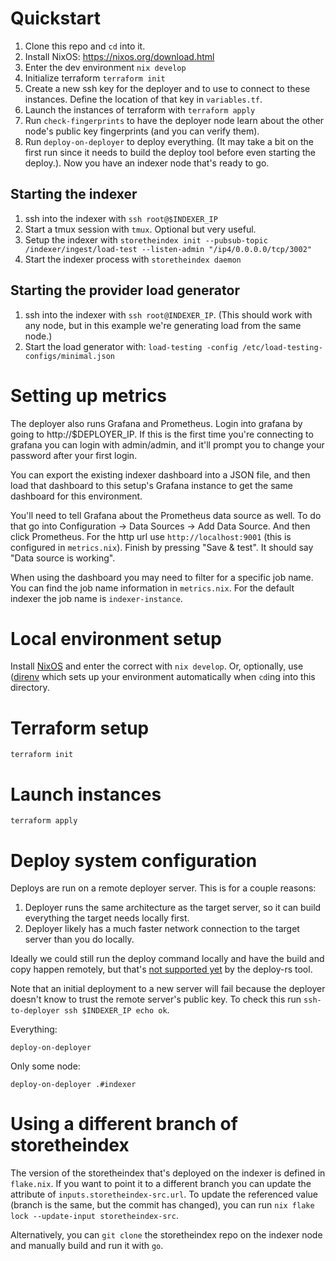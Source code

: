 # Quickstart
1. Clone this repo and `cd` into it.
1. Install NixOS: https://nixos.org/download.html
1. Enter the dev environment `nix develop`
1. Initialize terraform `terraform init`
1. Create a new ssh key for the deployer and to use to connect to these
   instances. Define the location of that key in `variables.tf`.
1. Launch the instances of terraform with `terraform apply`
1. Run `check-fingerprints` to have the deployer node learn about the other
   node's public key fingerprints (and you can verify them).
1. Run `deploy-on-deployer` to deploy everything. (It may take a bit on the
   first run since it needs to build the deploy tool before even starting the
   deploy.). Now you have an indexer node that's ready to go.

## Starting the indexer
1. ssh into the indexer with `ssh root@$INDEXER_IP`
1. Start a tmux session with `tmux`. Optional but very useful.
1. Setup the indexer with `storetheindex init --pubsub-topic /indexer/ingest/load-test --listen-admin "/ip4/0.0.0.0/tcp/3002"`
1. Start the indexer process with `storetheindex daemon`

## Starting the provider load generator
1. ssh into the indexer with `ssh root@INDEXER_IP`. (This should work with any
   node, but in this example we're generating load from the same node.)
1. Start the load generator with: `load-testing -config /etc/load-testing-configs/minimal.json`

# Setting up metrics
The deployer also runs Grafana and Prometheus. Login into grafana by going to
http://$DEPLOYER_IP. If this is the first time you're connecting to grafana you
can login with admin/admin, and it'll prompt you to change your password after
your first login.

You can export the existing indexer dashboard into a JSON file, and then load
that dashboard to this setup's Grafana instance to get the same dashboard for
this environment.

You'll need to tell Grafana about the Prometheus data source as well. To do that
go into Configuration -> Data Sources -> Add Data Source. And then click
Prometheus. For the http url use `http://localhost:9001` (this is configured in
`metrics.nix`). Finish by pressing "Save & test". It should say "Data source is
working".

When using the dashboard you may need to filter for a specific job name. You can
find the job name information in `metrics.nix`. For the default indexer the job
name is `indexer-instance`.

# Local environment setup
Install [NixOS](https://nixos.org/) and enter the correct with `nix develop`.
Or, optionally, use ([direnv](https://direnv.net/) which sets up your
environment automatically when `cd`ing into this directory.
# Terraform setup
```
terraform init
```
# Launch instances

```
terraform apply
```

# Deploy system configuration

Deploys are run on a remote deployer server. This is for a couple reasons:
1. Deployer runs the same architecture as the target server, so it can build
   everything the target needs locally first.
2. Deployer likely has a much faster network connection to the target server
   than you do locally.

Ideally we could still run the deploy command locally and have the build and
copy happen remotely, but that's [not supported
yet](https://github.com/serokell/deploy-rs/issues/12) by the deploy-rs tool.


Note that an initial deployment to a new server will fail because the deployer
doesn't know to trust the remote server's public key. To check this run
`ssh-to-deployer ssh $INDEXER_IP echo ok`.

Everything:
```
deploy-on-deployer
```

Only some node:
```
deploy-on-deployer .#indexer
```

# Using a different branch of storetheindex

The version of the storetheindex that's deployed on the indexer is defined in
`flake.nix`. If you want to point it to a different branch you can update the
attribute of `inputs.storetheindex-src.url`. To update the referenced value
(branch is the same, but the commit has changed), you can run `nix flake lock
--update-input storetheindex-src`.

Alternatively, you can `git clone` the storetheindex repo on the indexer node
and manually build and run it with `go`.